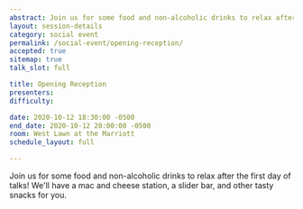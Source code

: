 ```yaml
---
abstract: Join us for some food and non-alcoholic drinks to relax after the first day of talks!
layout: session-details
category: social event
permalink: /social-event/opening-reception/
accepted: true
sitemap: true
talk_slot: full

title: Opening Reception
presenters:
difficulty:

date: 2020-10-12 18:30:00 -0500
end_date: 2020-10-12 20:00:00 -0500
room: West Lawn at the Marriott
schedule_layout: full

---
```


Join us for some food and non-alcoholic drinks to relax after the first day of talks! We'll have a mac and cheese station, a slider bar, and other tasty snacks for you.
